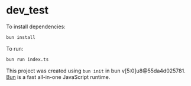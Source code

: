 # dev_test

To install dependencies:

```bash
bun install
```

To run:

```bash
bun run index.ts
```

This project was created using `bun init` in bun v[5:0]u8@55da4d025781. [Bun](https://bun.sh) is a fast all-in-one JavaScript runtime.
